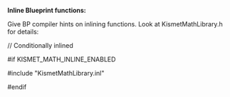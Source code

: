 **Inline Blueprint functions:**

Give BP compiler hints on inlining functions. Look at KismetMathLibrary.h for details:

// Conditionally inlined

\#if KISMET_MATH_INLINE_ENABLED

\#include "KismetMathLibrary.inl"

\#endif
